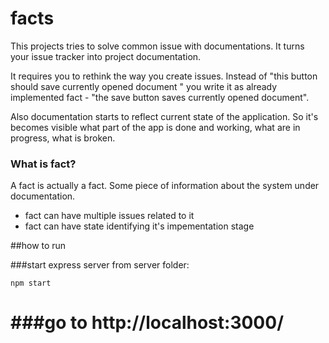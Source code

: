 # facts

This projects tries to solve common issue with documentations. It turns your issue tracker into project documentation. 

It requires you to rethink the way you create issues. Instead of "this button should save currently opened document " you write it as already implemented fact -  "the save button saves currently opened document".

Also documentation starts to reflect current state of the application. So it's becomes visible what part of the app is done and working, what are in progress, what is broken.

### What is fact?
A fact is actually a fact. Some piece of information about the system under documentation. 
- fact can have multiple issues related to it
- fact can have state identifying it's impementation stage

##how to run

###start express server
from server folder:
```
npm start
```

###go to http://localhost:3000/
=======
